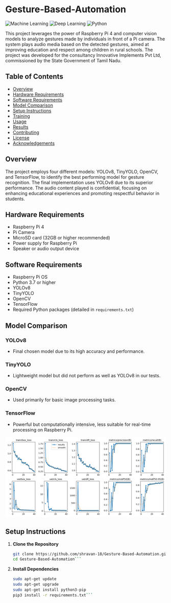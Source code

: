 # Gesture-Based-Automation
![Machine Learning](https://img.shields.io/badge/Raspberry_Pi-Edge_Computing-red.svg)
![Deep Learning](https://img.shields.io/badge/Deep_Learning-Computer_Vision-green.svg)
![Python](https://img.shields.io/badge/Python-3.x-blue.svg)

This project leverages the power of Raspberry Pi 4 and computer vision models to analyze gestures made by individuals in front of a Pi camera. The system plays audio media based on the detected gestures, aimed at improving education and respect among children in rural schools. The project was developed for the consultancy Innovative Implements Pvt Ltd, commissioned by the State Government of Tamil Nadu.

## Table of Contents
- [Overview](#overview)
- [Hardware Requirements](#hardware-requirements)
- [Software Requirements](#software-requirements)
- [Model Comparison](#model-comparison)
- [Setup Instructions](#setup-instructions)
- [Training](#training)
- [Usage](#usage)
- [Results](#results)
- [Contributing](#contributing)
- [License](#license)
- [Acknowledgements](#acknowledgements)

## Overview
The project employs four different models: YOLOv8, TinyYOLO, OpenCV, and TensorFlow, to identify the best performing model for gesture recognition. The final implementation uses YOLOv8 due to its superior performance. The audio content played is confidential, focusing on enhancing educational experiences and promoting respectful behavior in students.

## Hardware Requirements
- Raspberry Pi 4
- Pi Camera
- MicroSD card (32GB or higher recommended)
- Power supply for Raspberry Pi
- Speaker or audio output device

## Software Requirements
- Raspberry Pi OS
- Python 3.7 or higher
- YOLOv8
- TinyYOLO
- OpenCV
- TensorFlow
- Required Python packages (detailed in `requirements.txt`)

## Model Comparison
### YOLOv8
- Final chosen model due to its high accuracy and performance.

### TinyYOLO
- Lightweight model but did not perform as well as YOLOv8 in our tests.

### OpenCV
- Used primarily for basic image processing tasks. 

### TensorFlow
- Powerful but computationally intensive, less suitable for real-time processing on Raspberry Pi.

![Training Results](https://github.com/shravan-18/Gesture-Based-Automation/blob/main/YOLOv8/Results/results.png)

## Setup Instructions
1. **Clone the Repository**
   ```bash
   git clone https://github.com/shravan-18/Gesture-Based-Automation.git
   cd Gesture-Based-Automation```
2. **Install Dependencies**
   ```bash
   sudo apt-get update
   sudo apt-get upgrade
   sudo apt-get install python3-pip
   pip3 install -r requirements.txt```
